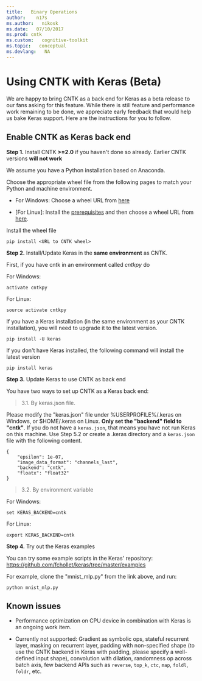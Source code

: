 ```yaml
---
title:   Binary Operations
author:    n17s
ms.author:   nikosk
ms.date:   07/10/2017
ms.prod: cntk
ms.custom:   cognitive-toolkit
ms.topic:   conceptual
ms.devlang:   NA
---
```



# Using CNTK with Keras (Beta)

We are happy to bring CNTK as a back end for Keras as a beta release to our fans asking for this feature. While there is still feature and performance work remaining to be done, we appreciate early feedback that would help us bake Keras support. Here are the instructions for you to follow.

## Enable CNTK as Keras back end

**Step 1.** Install CNTK **>=2.0** if you haven't done so already. Earlier CNTK versions **will not work**

We assume you have a Python installation based on Anaconda. 

Choose the appropriate wheel file from the following pages to match your Python and machine environment.

- For Windows: Choose a wheel URL from [here](./Setup-Windows-Python.md)

- [For Linux]: Install the [prerequisites](./Setup-Linux-Python.md#prerequisites) and then choose a wheel URL from [here](./Setup-Linux-Python.md).

Install the wheel file

```
pip install <URL to CNTK wheel>
```

**Step 2.** Install/Update Keras in the **same environment** as CNTK.

First, if you have cntk in an environment called *cntkpy* do

For Windows:

```
activate cntkpy
```

For Linux:

```
source activate cntkpy
```

If you have a Keras installation (in the same environment as your CNTK installation), you will need to upgrade it to the latest version.

```pip install -U keras```

If you don't have Keras installed, the following command will install the latest version

```pip install keras```

**Step 3.** Update Keras to use CNTK as back end

You have two ways to set up CNTK as a Keras back end:

> 3.1. By keras.json file.

Please modify the "keras.json" file under %USERPROFILE%/.keras on Windows, or $HOME/.keras on Linux. **Only set the "backend" field to "cntk"**. If you do not have a ```keras.json```, that means you have not run Keras on this machine. Use Step 5.2 or create a .keras directory and a ```keras.json``` file with the following content.

```
{
    "epsilon": 1e-07, 
    "image_data_format": "channels_last", 
    "backend": "cntk", 
    "floatx": "float32" 
}
```

> 3.2. By environment variable

For Windows:

```
set KERAS_BACKEND=cntk
```

For Linux:

```
export KERAS_BACKEND=cntk
```

**Step 4.** Try out the Keras examples

You can try some example scripts in the Keras' repository: https://github.com/fchollet/keras/tree/master/examples

For example, clone the "mnist_mlp.py" from the link above, and run:

```python mnist_mlp.py```

## Known issues

* Performance optimization on CPU device in combination with Keras is an ongoing work item.

* Currently not supported: Gradient as symbolic ops, stateful recurrent layer, masking on recurrent layer, padding with non-specified shape (to use the CNTK backend in Keras with padding, please specify a well-defined input shape), convolution with dilation, randomness op across batch axis, few backend APIs such as `reverse`, `top_k`, `ctc`, `map`, `foldl`, `foldr`, etc.
